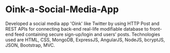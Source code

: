 # Oink-a-Social-Media-App
Developed a social media app 'Oink' like Twitter by using HTTP Post and REST APIs for connecting back-end real-life modifiable database to front-end feed containing secure sign-up/login and users’ posts. Technologies used are HTML, CSS, MongoDB, ExpressJS, AngularJS, NodeJS, bcryptJS, JSON, Bootstrap, MVC.
